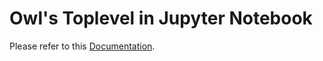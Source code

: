 # Owl's Toplevel in Jupyter Notebook

Please refer to this [Documentation](http://ocaml.xyz/chapter/interact.html).
